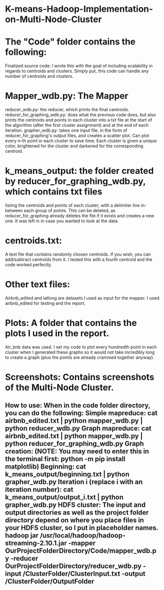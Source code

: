 # K-means-Hadoop-Implementation-on-Multi-Node-Cluster

# The "Code" folder contains the following:
Finalized source code: I wrote this with the goal of including scalability in regards 
to centroids and clusters. Simply put, this code can handle any number of centroids
and clusters.

# Mapper_wdb.py: The Mapper
reducer_wdb.py: the reducer, which prints the final centroids.
reducer_for_graphing_wdb.py: does what the previous code does, but also
prints the centroids and points in each cluster into a txt file at the start
of the algorithm (after the first cluster assignment) and at the end of each iteration.
grapher_wdb.py: takes one input file, in the form of reducer_for_graphing's output files,
and creates a scatter plot. Can plot every n-th point in each cluster to save time. Each
cluster is given a unique color, brightened for the cluster and darkened for the 
corresponding centroid.

# k_means_output: the folder created by reducer_for_graphing_wdb.py, which contains txt files
listing the centroids and points of each cluster, with a delimiter line in-between each group of points.
This can be deleted, as reducer_for_graphing already deletes the file if it exists and creates a new one.
It was left in in case you wanted to look at the data.

# centroids.txt: 
A text file that contains randomly chosen centroids. If you wish, you can add/subtract centroids
from it. I tested this with a fourth centroid and the code worked perfectly. 

# Other text files: 
Airbnb_edited and latlong are datasets I used as input for the mapper. 
I used airbnb_edited for testing and the report. 

# Plots: A folder that contains the plots I used in the report. 
Air_bnb data was used. I set my code to plot every hundredth point in each cluster when I generated these graphs so 
it would not take incredibly long to create a graph (plus the points are already crammed together anyway).

# Screenshots: Contains screenshots of the Multi-Node Cluster. 
 
How to use: When in the code folder directory, you can do the following:
Simple mapreduce: cat airbnb_edited.txt | python mapper_wdb.py | python reducer_wdb.py
Graph mapreduce: cat airbnb_edited.txt | python mapper_wdb.py | python reducer_for_graphing_wdb.py
Graph creation: (NOTE: You may need to enter this in the terminal first: python -m pip install matplotlib)
	Beginning: cat k_means_output/beginning.txt | python grapher_wdb.py
	Iteration i (replace i with an iteration number): cat k_means_output/output_i.txt | python grapher_wdb.py
HDFS cluster: The input and output directories as well as the project folder directory
depend on where you place files in your HDFS cluster, so I put in placeholder names.
hadoop jar /usr/local/hadoop/hadoop-streaming-2.10.1.jar -mapper OurProjectFolderDirectory/Code/mapper_wdb.py -reducer OurProjectFolderDirectory/reducer_wdb.py -input /ClusterFolder/ClusterInput.txt -output /ClusterFolder/OutputFolder
--------------------------------------------------------------

